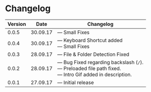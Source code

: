 # Changelog

|Version|Date|Changelog|
|--|--|--|
|0.0.5|30.09.17| &mdash; Small Fixes |
|0.0.4|30.09.17| &mdash; Keyboard Shortcut added  <br> &mdash; Small Fixes |
|0.0.3|28.09.17| &mdash; File & Folder Detection Fixed |
|0.0.2|28.09.17| &mdash; Bug Fixed regarding backslash (`/`). <br> &mdash; Preloaded file path fixed. <br> &mdash; Intro Gif added in description.|
|0.0.1|27.09.17| &mdash; Initial release |
